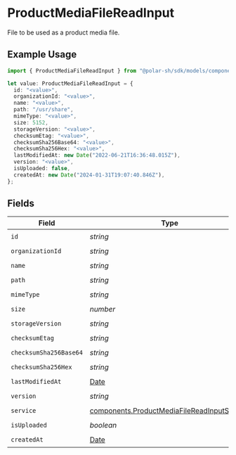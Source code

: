 # ProductMediaFileReadInput

File to be used as a product media file.

## Example Usage

```typescript
import { ProductMediaFileReadInput } from "@polar-sh/sdk/models/components";

let value: ProductMediaFileReadInput = {
  id: "<value>",
  organizationId: "<value>",
  name: "<value>",
  path: "/usr/share",
  mimeType: "<value>",
  size: 5152,
  storageVersion: "<value>",
  checksumEtag: "<value>",
  checksumSha256Base64: "<value>",
  checksumSha256Hex: "<value>",
  lastModifiedAt: new Date("2022-06-21T16:36:48.015Z"),
  version: "<value>",
  isUploaded: false,
  createdAt: new Date("2024-01-31T19:07:40.846Z"),
};
```

## Fields

| Field                                                                                                      | Type                                                                                                       | Required                                                                                                   | Description                                                                                                |
| ---------------------------------------------------------------------------------------------------------- | ---------------------------------------------------------------------------------------------------------- | ---------------------------------------------------------------------------------------------------------- | ---------------------------------------------------------------------------------------------------------- |
| `id`                                                                                                       | *string*                                                                                                   | :heavy_check_mark:                                                                                         | N/A                                                                                                        |
| `organizationId`                                                                                           | *string*                                                                                                   | :heavy_check_mark:                                                                                         | N/A                                                                                                        |
| `name`                                                                                                     | *string*                                                                                                   | :heavy_check_mark:                                                                                         | N/A                                                                                                        |
| `path`                                                                                                     | *string*                                                                                                   | :heavy_check_mark:                                                                                         | N/A                                                                                                        |
| `mimeType`                                                                                                 | *string*                                                                                                   | :heavy_check_mark:                                                                                         | N/A                                                                                                        |
| `size`                                                                                                     | *number*                                                                                                   | :heavy_check_mark:                                                                                         | N/A                                                                                                        |
| `storageVersion`                                                                                           | *string*                                                                                                   | :heavy_check_mark:                                                                                         | N/A                                                                                                        |
| `checksumEtag`                                                                                             | *string*                                                                                                   | :heavy_check_mark:                                                                                         | N/A                                                                                                        |
| `checksumSha256Base64`                                                                                     | *string*                                                                                                   | :heavy_check_mark:                                                                                         | N/A                                                                                                        |
| `checksumSha256Hex`                                                                                        | *string*                                                                                                   | :heavy_check_mark:                                                                                         | N/A                                                                                                        |
| `lastModifiedAt`                                                                                           | [Date](https://developer.mozilla.org/en-US/docs/Web/JavaScript/Reference/Global_Objects/Date)              | :heavy_check_mark:                                                                                         | N/A                                                                                                        |
| `version`                                                                                                  | *string*                                                                                                   | :heavy_check_mark:                                                                                         | N/A                                                                                                        |
| `service`                                                                                                  | [components.ProductMediaFileReadInputService](../../models/components/productmediafilereadinputservice.md) | :heavy_check_mark:                                                                                         | N/A                                                                                                        |
| `isUploaded`                                                                                               | *boolean*                                                                                                  | :heavy_check_mark:                                                                                         | N/A                                                                                                        |
| `createdAt`                                                                                                | [Date](https://developer.mozilla.org/en-US/docs/Web/JavaScript/Reference/Global_Objects/Date)              | :heavy_check_mark:                                                                                         | N/A                                                                                                        |